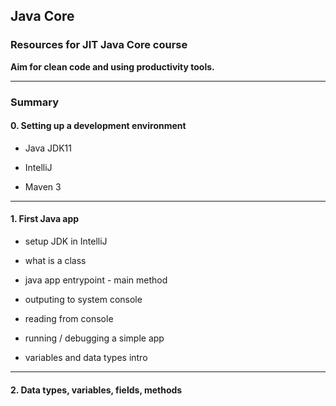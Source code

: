 ## Java Core

### Resources for **JIT Java Core** course

**Aim for clean code and using productivity tools.**

***

### Summary

#### 0. Setting up a development environment

  - Java JDK11
  
  - IntelliJ
  
  - Maven 3
  
***
  
#### 1. First Java app
 
   - setup JDK in IntelliJ
   
   - what is a class
   
   - java app entrypoint - main method

   - outputing to system console
   
   - reading from console
   
   - running / debugging a simple app
   
   - variables and data types intro
   
***
   
#### 2. Data types, variables, fields, methods
   
   

